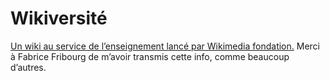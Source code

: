 # Wikiversité

[Un wiki au service de l’enseignement lancé par Wikimedia fondation.](http://wikiversity.org/) Merci à Fabrice Fribourg de m’avoir transmis cette info, comme beaucoup d’autres.